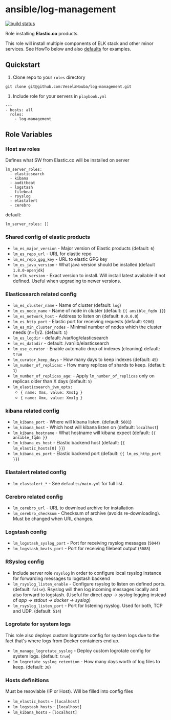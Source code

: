 ansible/log-management
=========
[![build status][img-build-status]][link-build-status]

Role installing **Elastic.co** products.

This role will install multiple components of ELK stack and other minor services. See HowTo below and also [defaults](defaults/main.yml) for examples.

## Quickstart
1. Clone repo to your `roles` directory
```
git clone git@github.com:VeselaHouba/log-management.git
```
1. Include role for your servers in `playbook.yml`

```
---
- hosts: all
  roles:
    - log-management
```


Role Variables
--------------


### Host sw roles
Defines what SW from Elastic.co will be installed on server
```
lm_server_roles:
  - elasticsearch
  - kibana
  - auditbeat
  - logstash
  - filebeat
  - rsyslog
  - elastalert
  - cerebro
  ```
default:
```
lm_server_roles: []
```


### Shared config of elastic products
* `lm_es_major_version` - Major version of Elastic products (default: `6`)
* `lm_es_repo_url` - URL for elastic repo
* `lm_es_repo_gpg_key` - URL to elastic GPG key
* `lm_es_java_version` - What java version should be installed (default `1.8.0-openjdk`)
* `lm_elk_version` - Exact version to install. Will install latest available if not defined. Useful when upgrading to newer versions.

### Elasticsearch related config
* `lm_es_cluster_name` - Name of cluster (default: `log`)
* `lm_es_node_name` - Name of node in cluster (default: `{{ ansible_fqdn }}`)
* `lm_es_network_host` - Address to listen on (default: `0.0.0.0`)
* `lm_es_http_port` - Elastic port for receiving requests (default: `9200`)
* `lm_es_min_cluster_nodes` - Minimal number of nodes which the
 cluster needs (n+1)/2. (default: `1`)
* `lm_es_logdir` - default: /var/log/elasticsearch
* `lm_es_datadir` - default: /var/lib/elasticsearch
* `lm_use_curator` - Enable automatic drop of indexes (cleaning) default: `true`
* `lm_curator_keep_days` - How many days to keep indexes (default: `45`)
* `lm_number_of_replicas`: - How many replicas of shards to keep. (default: `1`)
* `lm_number_of_replicas_age`: - Apply `lm_number_of_replicas` only on replicas older than X days (default: `5`)
* `lm_elasticsearch_jvm_opts:`
  - `{ name: Xms, value: Xms1g }`
  - `{ name: Xmx, value: Xmx1g }`

### kibana related config
* `lm_kibana_port` - Where will kibana listen. (default: `5601`)
* `lm_kibana_host` - Which host will kibana listen on (default: `localhost`)
* `lm_kibana_hostname` - What hostname will kibana expect (default: `{{ ansible_fqdn }}`
* `lm_kibana_es_host` - Elastic backend host (default: `{{ lm_elastic_hosts[0] }}`)
* `lm_kibana_es_port` - Elastic backend port (default: `{{ lm_es_http_port }}`)

### Elastalert related config
* `lm_elastalert_*` - See `defaults/main.yml` for full list.

### Cerebro related config
* `lm_cerebro_url` - URL to download archive for installation
* `lm_cerebro_checksum` - Checksum of archive (avoids re-downloading). Must be changed when URL changes.

### Logstash config
* `lm_logstash_syslog_port` - Port for receiving rsyslog messages (`5044`)
* `lm_logstash_beats_port` - Port for receiving filebeat output (`5088`)

### RSyslog config
* Include server role `rsyslog` in order to configure local rsyslog instance for forwarding messages to logstash backend
* `lm_rsyslog_listen_enable` - Configure rsyslog to listen on defined ports. (default: `false`). Rsyslog will then log incoming messages locally and also forward to logstash. (Useful for direct *app -> syslog* logging instead of *app -> stdout -> docker -> syslog*)
* `lm_rsyslog_listen_port` - Port for listening rsyslog. Used for both, TCP and UDP. (default: `514`)

### Logrotate for system logs
This role also deploys custom logrotate config for system logs due to the fact that's where logs from Docker containers end up.
* `lm_manage_logrotate_syslog` - Deploy custom logrotate config for system logs. (default: `true`)
* `lm_logrotate_syslog_retention` - How many days worth of log files to keep. (default: `30`)

### Hosts definitions
Must be resovlable (IP or Host). Will be filled into config files
* `lm_elastic_hosts` - `[localhost]`
* `lm_logstash_hosts` - `[localhost]`
* `lm_kibana_hosts` - `[localhost]`




[img-build-status]: http://gitlab.betsys.com/ansible/log-management/badges/master/build.svg
[link-build-status]: http://gitlab.betsys.com/ansible/log-management/builds
